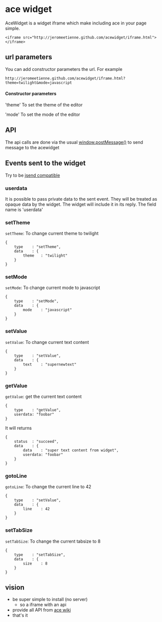 # ace widget

AceWidget is a widget iframe which make including ace in your page simple.

    <iframe src="http://jeromeetienne.github.com/acewidget/iframe.html"></iframe>


## url parameters

You can add constructor parameters the url. For example 

    http://jeromeetienne.github.com/acewidget/iframe.html?theme=twilight&mode=javascript

#### Constructor parameters

'theme' To set the theme of the editor

'mode' To set the mode of the editor

      
## API

The api calls are done via the usual [window.postMessage()](https://developer.mozilla.org/en/DOM/window.postMessage)
to send message to the acewidget

## Events sent to the widget

Try to be [jsend compatible](http://labs.omniti.com/labs/jsend/wiki)

### userdata

It is possible to pass private data to the sent event. They
will be treated as opaque data by the widget. The widget will
include it in its reply. The field name is 'userdata'

### setTheme

`setTheme`: To change current theme to twilight

    {
        type    : "setTheme",
        data    : {
            theme   : "twilight"
        }
    }

### setMode

`setMode`: To change current mode to javascript

    {
        type    : "setMode",
        data    : {
            mode    : "javascript"
        }
    }

### setValue

`setValue`: To change current text content

    {
        type    : "setValue",
        data    : {
            text    : "supernewtext"
        }
    }

### getValue

`getValue`: get the current text content

    {
        type    : "getValue",
        userdata: "foobar"
    }
    
It will returns

    {
        status  : "succeed",
        data    : {
            data    : "super text content from widget",
            userdata: "foobar"
        }
    }

### gotoLine

`gotoLine`: To change the current line to 42

    {
        type    : "setValue",
        data    : {
            line    : 42
        }
    }

### setTabSize

`setTabSize`: To change the current tabsize to 8

    {
        type    : "setTabSize",
        data    : {
            size    : 8
        }
    }

## vision

* be super simple to install (no server)
  * so a iframe with an api
* provide all API from [ace wiki](https://github.com/ajaxorg/ace/wiki/Embedding---API)
* that's it


